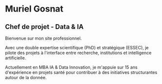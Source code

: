 # Muriel Gosnat
## Chef de projet - Data & IA

Bienvenue sur mon site professionnel.

Avec une double expertise scientifique (PhD) et stratégique (ESSEC), je pilote des projets à l'interface entre recherche, institutions et intelligence artificielle.

Actuellement en MBA IA & Data Innovation, je m'appuie sur 15 ans d'expérience en projets santé pour contribuer à des initiatives structurantes autour de la donnée.
